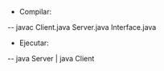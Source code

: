 - Compilar:

-- javac Client.java Server.java Interface.java


- Ejecutar:

-- java Server | java Client